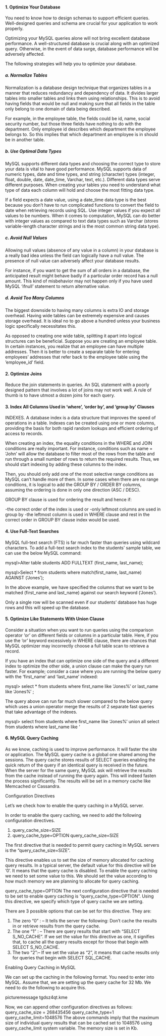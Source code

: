 #### 1. Optimize Your Database

You need to know how to design schemas to support efficient queries. Well-designed queries and schema are crucial for your application to work properly.

Optimizing your MySQL queries alone will not bring excellent database performance. A well-structured database is crucial along with an optimized query. Otherwise, in the event of data surge, database performance will be adversely affected.

The following strategies will help you to optimize your database.

##### a. Normalize Tables

Normalization is a database design technique that organizes tables in a manner that reduces redundancy and dependency of data. It divides larger tables into smaller tables and links them using relationships. This is to avoid having fields that would be null and making sure that all fields in the table only belong to one domain of data being described.

For example, in the employee table, the fields could be id, name, social security number, but those three fields have nothing to do with the department. Only employee id describes which department the employee belongs to. So this implies that which department an employee is in should be in another table.

##### b. Use Optimal Data Types

MySQL supports different data types and choosing the correct type to store your data is vital to have good performance. MySQL supports data of numeric types, date and time types, and string (character) types (integer, float, double, date, date_time, Varchar, text, etc.). Different data types serve different purposes. When creating your tables you need to understand what type of data each column will hold and choose the most fitting data type.

If a field expects a date value, using a date_time data type is the best because you don’t have to run complicated functions to convert the field to date when retrieving records using SQL. Use integer values if you expect all values to be numbers. When it comes to computation, MySQL can do better with integer values as compared to text data types such as Varchar (stores variable-length character strings and is the most common string data type).

##### c. Avoid Null Values

Allowing null values (absence of any value in a column) in your database is a really bad idea unless the field can logically have a null value. The presence of null value can adversely affect your database results.

For instance, if you want to get the sum of all orders in a database, the anticipated result might behave badly if a particular order record has a null amount. This kind of misbehavior may not happen only if you have used MySQL ‘ifnull’ statement to return alternative value.

##### d. Avoid Too Many Columns

The biggest downside to having many columns is extra IO and storage overhead.
Having wide tables can be extremely expensive and causes storage overhead. It is ideal no to go above a hundred unless your business logic specifically necessitates this.

As opposed to creating one wide table, splitting it apart into logical structures can be beneficial. Suppose you are creating an employee table. In certain instances, you realize that an employee can have multiple addresses. Then it is better to create a separate table for entering employees’ addresses that refer back to the employee table using the ’employee_id’ field.

 

#### 2. Optimize Joins

Reduce the join statements in queries. An SQL statement with a poorly designed pattern that involves a lot of joins may not work well. A rule of thumb is to have utmost a dozen joins for each query.

 

#### 3. Index All Columns Used in ‘where’, ‘order by’, and ‘group by’ Clauses
 

INDEXES. A database index is a data structure that improves the speed of operations in a table. Indexes can be created using one or more columns, providing the basis for both rapid random lookups and efficient ordering of access to records.

When creating an index, the equality conditions in the WHERE and JOIN conditions are really important. For instance, conditions such as name = ‘John’ will allow the database to filter most of the rows from the table and run through a small number of rows to return the required results. Thus, we should start indexing by adding these columns to the index.

Then, you should only add one of the most selective range conditions as MySQL can’t handle more of them. In some cases when there are no range conditions, it is logical to add the GROUP BY / ORDER BY columns, assuming the ordering is done in only one direction (ASC / DESC).

GROUP BY clause is used for ordering the result and hence if:

-the correct order of the index is used or
-only leftmost columns are used in group by
-the leftmost column is used in WHERE clause and rest in the correct order in GROUP BY clause index would be used.

 

#### 4. Use Full-Text Searches
 

MySQL full-text search (FTS) is far much faster than queries using wildcard characters. To add a full-text search index to the students’ sample table, we can use the below MySQL command:

mysql>Alter table students ADD FULLTEXT (first_name, last_name);

mysql>Select * from students where match(first_name, last_name) AGAINST (‘Jones’);

In the above example, we have specified the columns that we want to be matched (first_name and last_name) against our search keyword (‘Jones’).

Only a single row will be scanned even if our students’ database has huge rows and this will speed up the database.

 

#### 5. Optimize Like Statements With Union Clause
 

Consider a situation when you want to run queries using the comparison operator ‘or’ on different fields or columns in a particular table. Here, if you use the ‘or’ keyword excessively in WHERE clause, there are chances that MySQL optimizer may incorrectly choose a full table scan to retrieve a record.

If you have an index that can optimize one side of the query and a different index to optimize the other side, a union clause can make the query run faster. For example; consider a case where you are running the below query with the ‘first_name’ and ‘last_name’ indexed:

mysql> select * from students where first_name like ‘Jones%’ or last_name like ‘Jones%’ ;

The query above can run far much slower compared to the below query which uses a union operator merge the results of 2 separate fast queries that take advantage of the indexes.

mysql> select from students where first_name like ‘Jones%’ union all select from students where last_name like ‘

 

#### 6. MySQL Query Caching
 

As we know, caching is used to improve performance. It will faster the site or application. The MySQL query cache is a global one shared among the sessions. The query cache stores results of SELECT queries enabling the quick return of the query if an identical query is received in the future. When the server for the same query, MySQL ask will retrieve the results from the cache instead of running the query again. This will indeed fasten the process significantly. The results will be set in a memory cache like Memcached or Cassandra.

Configuration Directives

Let’s we check how to enable the query caching in a MySQL server.

In order to enable the query caching, we need to add the following configuration directives.

1) query_cache_size=SIZE
2) query_cache_type=OPTION
query_cache_size=SIZE

The first directive that is needed to permit query caching in MySQL servers is the “query_cache_size=SIZE”.

This directive enables us to set the size of memory allocated for caching query results. In a typical server, the default value for this directive will be ‘0’. It means that the query cache is disabled. To enable the query caching we need to set some value to this. We should set the value according to how much memory we are planning to allocate for query caching.

query_cache_type=OPTION
The next configuration directive that is needed to be set to enable query caching is “query_cache_type=OPTION”. Using this directive, we specify which type of query cache we are setting.

There are 3 possible options that can be set for this directive. They are:

1) The zero “0” : – It tells the server the following: Don’t cache the results in or retrieve results from the query cache.
2) The one “1” : – There are query results that start with “SELECT S_NO_CACHE”. If we set the value for this directive as one, it signifies that, to cache all the query results except for those that begin with SELECT S_NO_CACHE.
3) The two “2”:– If we set the value as “2”, it means that cache results only for queries that begin with SELECT SQL_CACHE.

Enabling Query Caching in MySQL

We can set up the caching in the following format. You need to enter into MySQL.
Assume that, we are setting up the query cache for 32 Mb. We need to do the following to acquire this.

picturemessage tgdsz4qt.kme

Now, we can append other configuration directives as follows:
query_cache_size = 268435456
query_cache_type=1
query_cache_limit=1048576
The above commands imply that the maximum size of individual query results that can be cached set to 1048576 using query_cache_limit system variable. The memory size is set in Kb.
